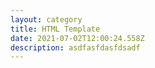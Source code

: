```yaml
---
layout: category
title: HTML Template
date: 2021-07-02T12:00:24.558Z
description: asdfasfdasfdsadf
---
```

